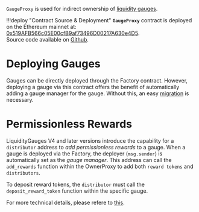 `GaugeProxy` is used for indirect ownership of [liquidity gauges](/docs/curve_dao/liq-gauges%26minting-crv/overview.md).

!!!deploy "Contract Source & Deployment"
    **`GaugeProxy`** contract is deployed on the Ethereum mainnet at: [0x519AFB566c05E00cfB9af73496D00217A630e4D5](https://etherscan.io/address/0x519AFB566c05E00cfB9af73496D00217A630e4D5#code).  
    Source code available on [Github](https://github.com/curvefi/curve-dao-contracts/blob/master/contracts/GaugeProxy.vy).


# Deploying Gauges
Gauges can be directly deployed through the Factory contract. However, deploying a gauge via this contract offers the benefit of automatically adding a gauge manager for the gauge. Without this, an easy [migration](#migrate_gauge_manager) is necessary.

# Permissionless Rewards 
LiquidityGauges V4 and later versions introduce the capability for a `distributor` address to *add permissionless rewards* to a gauge. When a gauge is deployed via the Factory, the deployer (`msg.sender`) is automatically set as the *gauge manager*. This address can call the `add_rewards` function within the OwnerProxy to add both `reward tokens` and `distributors`.

To deposit reward tokens, the `distributor` must call the `deposit_reward_token` function within the specific gauge.

For more technical details, please refere to [this](../LiquidityGaugesAndMintingCRV/gauges/permissionless_rewards.md).
